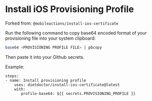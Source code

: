 # Install iOS Provisioning Profile

Forked from: `@mobileactions/install-ios-certificate`

Run the following command to copy base64 encoded format of your provisioning file into your system clipboard:

```bash
base64 <PROVISIONING PROFILE FILE> | pbcopy
```

Then paste it into your Github secrets.

Example: 

```
steps:
- name: Install provisioning profile
    uses: dietdoctor/install-ios-certificate@latest
    with:
       profile-base64: ${{ secrets.PROVISIONING_PROFILE }}
```